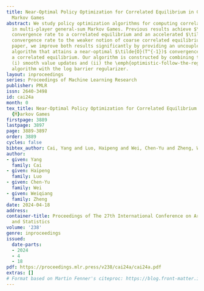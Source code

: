 ```yaml
---
title: Near-Optimal Policy Optimization for Correlated Equilibrium in General-Sum
  Markov Games
abstract: We study policy optimization algorithms for computing correlated equilibria
  in multi-player general-sum Markov Games. Previous results achieve $\tilde{O}(T^{-1/2})$
  convergence rate to a correlated equilibrium and an accelerated $\tilde{O}(T^{-3/4})$
  convergence rate to the weaker notion of coarse correlated equilibrium. In this
  paper, we improve both results significantly by providing an uncoupled policy optimization
  algorithm that attains a near-optimal $\tilde{O}(T^{-1})$ convergence rate for computing
  a correlated equilibrium. Our algorithm is constructed by combining two main elements
  (i) smooth value updates and (ii) the \emph{optimistic-follow-the-regularized-leader}
  algorithm with the log barrier regularizer.
layout: inproceedings
series: Proceedings of Machine Learning Research
publisher: PMLR
issn: 2640-3498
id: cai24a
month: 0
tex_title: Near-Optimal Policy Optimization for Correlated Equilibrium in General-Sum
  {M}arkov Games
firstpage: 3889
lastpage: 3897
page: 3889-3897
order: 3889
cycles: false
bibtex_author: Cai, Yang and Luo, Haipeng and Wei, Chen-Yu and Zheng, Weiqiang
author:
- given: Yang
  family: Cai
- given: Haipeng
  family: Luo
- given: Chen-Yu
  family: Wei
- given: Weiqiang
  family: Zheng
date: 2024-04-18
address:
container-title: Proceedings of The 27th International Conference on Artificial Intelligence
  and Statistics
volume: '238'
genre: inproceedings
issued:
  date-parts:
  - 2024
  - 4
  - 18
pdf: https://proceedings.mlr.press/v238/cai24a/cai24a.pdf
extras: []
# Format based on Martin Fenner's citeproc: https://blog.front-matter.io/posts/citeproc-yaml-for-bibliographies/
---
```

